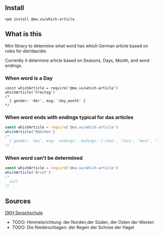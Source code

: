 ## Install

`npm install @ma.vu/which-article`

## What is this

Mini library to determine what word has which German article based on rules for
der/das/die.

Currently it determine article based on Seasons, Days, Month, and word endings.

### When word is a Day
```
const whichArticle = require('@ma.vu/which-article')
whichArticle('Freitag') 
/*
  { gender: 'der', msg: 'day_month' }
*/
```

### When word ends with endings typical for das articles
```javascript
const whichArticle = require('@ma.vu/which-article')
whichArticle('Mädchen') 
/*
  { gender: 'das', msg: 'endings', endings: ['chen', 'lein', 'ment', 'tum', 'ma', 'um'] }
*/
```
### When word can't be determined

```javascript
const whichArticle = require('@ma.vu/which-article')
whichArticle('Brief')
/*
  null
*/
```
## Sources
[DKH Sprachschule](https://www.youtube.com/watch?v=rixj4Hs61RY)

- TODO: Himmelsrichtung: der Norden,der Süden, der Osten der Westen
- TODO: Die Niederschlagen: der Regen der Schnee der Hagel
